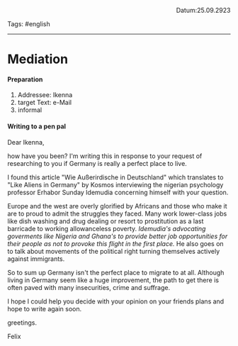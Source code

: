 <p align="right">Datum:25.09.2923</p>

Tags: #english 

---

# Mediation
#### Preparation
1. Addressee: Ikenna
2. target Text: e-Mail
4. informal

#### Writing to a pen pal

Dear Ikenna,

how have you been? I'm writing this in response to your request of researching to you if Germany is really a perfect place to live. 

I found this article "Wie Außerirdische in Deutschland" which translates to "Like Aliens in Germany" by Kosmos interviewing the nigerian psychology professor Erhabor Sunday Idemudia concerning himself with your question. 

Europe and the west are overly glorified by Africans and those who make it are to proud to admit the struggles they faced. Many work lower-class jobs like dish washing and drug dealing or resort to prostitution as a last barricade to working allowanceless poverty. *Idemudia's advocating goverments like Nigeria and Ghana's to provide better job opportunities for their people as not to provoke this flight in the first place.* He also goes on to talk about movements of the political right turning themselves actively against immigrants.

So to sum up Germany isn't the perfect place to migrate to at all. Although living in Germany seem like a huge improvement, the path to get there is often paved with many insecurities, crime and suffrage.

I hope I could help you decide with your opinion on your friends plans and hope to write again soon.

greetings.


Felix

